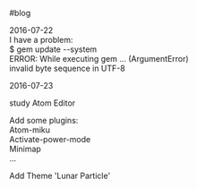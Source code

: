 #blog

2016-07-22  
I have a problem:  
$ gem update --system  
ERROR:  While executing gem ... (ArgumentError)  
        invalid byte sequence in UTF-8  
  
2016-07-23  
  
study Atom Editor  
  
Add some plugins:  
    Atom-miku  
    Activate-power-mode  
    Minimap   
    ...
  
Add Theme 'Lunar Particle'  

